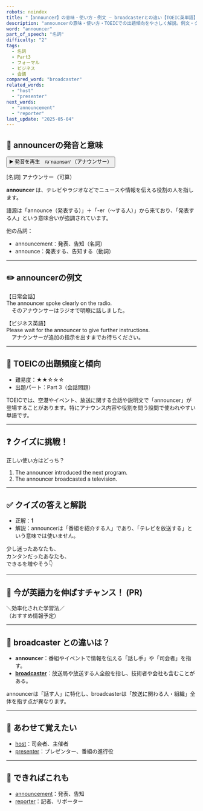 ```yaml
---
robots: noindex
title: "【announcer】の意味・使い方・例文 ― broadcasterとの違い【TOEIC英単語】"
description: "announcerの意味・使い方・TOEICでの出題傾向をやさしく解説。例文・クイズ付きでbroadcasterとの違いもわかりやすく学べます。"
word: "announcer"
part_of_speech: "名詞"
difficulty: "2"
tags:
  - 名詞
  - Part3
  - フォーマル
  - ビジネス
  - 会議
compared_word: "broadcaster"
related_words:
  - "host"
  - "presenter"
next_words:
  - "announcement"
  - "reporter"
last_update: "2025-05-04"
---
```


## 🔰 announcerの発音と意味

<button class="play-audio" onclick="playTTS('announcer')">
  <span class="play-audio-main">
    ▶️ 発音を再生　/əˈnaʊnsər/
  </span>
  <span class="play-audio-sub">
    （アナウンサー）
  </span>
</button>

[名詞] アナウンサー（可算）

**announcer** は、テレビやラジオなどでニュースや情報を伝える役割の人を指します。

語源は「announce（発表する）」＋「-er（～する人）」から来ており、「発表する人」という意味合いが強調されています。

他の品詞：  
- announcement：発表、告知（名詞）
- announce：発表する、告知する（動詞）

---

## ✏️ announcerの例文

【日常会話】  
The announcer spoke clearly on the radio.  
　そのアナウンサーはラジオで明瞭に話しました。

【ビジネス英語】  
Please wait for the announcer to give further instructions.  
　アナウンサーが追加の指示を出すまでお待ちください。

---

## 🎯 TOEICの出題頻度と傾向

- 難易度：★★☆☆☆
- 出題パート：Part 3（会話問題）

TOEICでは、空港やイベント、放送に関する会話や説明文で「announcer」が登場することがあります。特にアナウンス内容や役割を問う設問で使われやすい単語です。

---

## ❓ クイズに挑戦！

正しい使い方はどっち？

1. The announcer introduced the next program.  
2. The announcer broadcasted a television.

---

## ✅ クイズの答えと解説

- 正解：**1**
- 解説：announcerは「番組を紹介する人」であり、「テレビを放送する」という意味では使いません。

少し迷ったあなたも、  
カンタンだったあなたも、  
できるを増やそう👇️

---

## 🚀 今が英語力を伸ばすチャンス！ (PR)

<div class="info-center">
＼効率化された学習法／<br>  
（おすすめ情報予定）
</div>

---

## 🤔  broadcaster との違いは？

- **announcer**：番組やイベントで情報を伝える「話し手」や「司会者」を指す。
- **[broadcaster](/word/broadcaster)**：放送局や放送する人全般を指し、技術者や会社も含むことがある。

announcerは「話す人」に特化し、broadcasterは「放送に関わる人・組織」全体を指す点が異なります。

---

## 🧩 あわせて覚えたい

- [host](/word/host)：司会者、主催者
- [presenter](/word/presenter)：プレゼンター、番組の進行役

---

## 📖 できればこれも

- [announcement](/word/announcement)：発表、告知
- [reporter](/word/reporter)：記者、リポーター

<!-- cvid: aid24_bid40 -->
